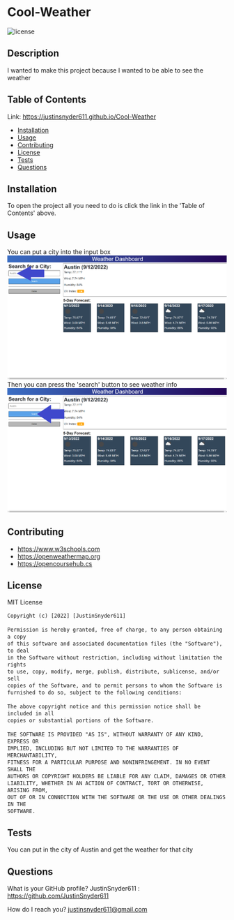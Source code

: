 # Cool-Weather
![license](https://img.shields.io/badge/license-MIT)
## Description

I wanted to make this project because I wanted to be able to see the weather

## Table of Contents

Link: https://justinsnyder611.github.io/Cool-Weather

- [Installation](#installation)
- [Usage](#usage)
- [Contributing](#contributing)
- [License](#license)
- [Tests](#tests)
- [Questions](#questions)

## Installation

To open the project all you need to do is click the link in the 'Table of Contents' above.

## Usage

You can put a city into the input box
![Arrow pointing where to input city](assets/images/info1.png)
Then you can press the 'search' button to see weather info
![Arrow pointing where to click once you put your input in](assets/images/info2.png)

## Contributing

- https://www.w3schools.com
- https://openweathermap.org
- https://opencoursehub.cs

## License

MIT License

    Copyright (c) [2022] [JustinSnyder611]
    
    Permission is hereby granted, free of charge, to any person obtaining a copy
    of this software and associated documentation files (the "Software"), to deal
    in the Software without restriction, including without limitation the rights
    to use, copy, modify, merge, publish, distribute, sublicense, and/or sell
    copies of the Software, and to permit persons to whom the Software is
    furnished to do so, subject to the following conditions:
    
    The above copyright notice and this permission notice shall be included in all
    copies or substantial portions of the Software.
    
    THE SOFTWARE IS PROVIDED "AS IS", WITHOUT WARRANTY OF ANY KIND, EXPRESS OR
    IMPLIED, INCLUDING BUT NOT LIMITED TO THE WARRANTIES OF MERCHANTABILITY,
    FITNESS FOR A PARTICULAR PURPOSE AND NONINFRINGEMENT. IN NO EVENT SHALL THE
    AUTHORS OR COPYRIGHT HOLDERS BE LIABLE FOR ANY CLAIM, DAMAGES OR OTHER
    LIABILITY, WHETHER IN AN ACTION OF CONTRACT, TORT OR OTHERWISE, ARISING FROM,
    OUT OF OR IN CONNECTION WITH THE SOFTWARE OR THE USE OR OTHER DEALINGS IN THE
    SOFTWARE.

## Tests

You can put in the city of Austin and get the weather for that city

## Questions

What is your GitHub profile?
JustinSnyder611 : https://github.com/JustinSnyder611

How do I reach you?
justinsnyder611@gmail.com

